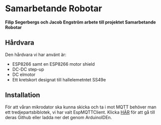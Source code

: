 # Samarbetande Robotar
**Filip Segerbergs och Jacob Engström arbete till projektet Samarbetande Robotar**

## Hårdvara
Den hårdvara vi har använt är:
- ESP8266 samt en ESP8266 motor shield
- DC-DC step-up
- DC elmotor
- Ett kretskort designat till hallelemetntet SS49e

## Installation
För att våran mikrodator ska kunna skicka och ta i mot MQTT behöver man ett tredjepartsbiblotek, vi har valt EspMQTTClient. Klicka [HÄR](https://github.com/plapointe6/EspMQTTClient) för att gå till deras Github eller ladda ner det genom ArduinoIDEn.